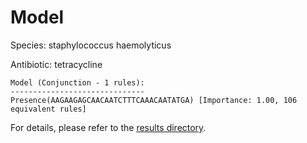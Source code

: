 
# Model

Species: staphylococcus haemolyticus

Antibiotic: tetracycline

```
Model (Conjunction - 1 rules):
------------------------------
Presence(AAGAAGAGCAACAATCTTTCAAACAATATGA) [Importance: 1.00, 106 equivalent rules]

```

For details, please refer to the [results directory](../../../../../results/scm_b/staphylococcus+haemolyticus/tetracycline/repeat_2/).

